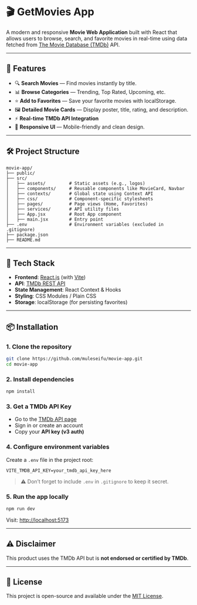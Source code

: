 
# 🎬 GetMovies App

A modern and responsive **Movie Web Application** built with React that allows users to browse, search, and favorite movies in real-time using data fetched from [The Movie Database (TMDb)](https://www.themoviedb.org/) API.

---

## 🚀 Features

- 🔍 **Search Movies** — Find movies instantly by title.
- 📊 **Browse Categories** — Trending, Top Rated, Upcoming, etc.
- ⭐ **Add to Favorites** — Save your favorite movies with localStorage.
- 🖼️ **Detailed Movie Cards** — Display poster, title, rating, and description.
- ⚡ **Real-time TMDb API Integration**
- 🎨 **Responsive UI** — Mobile-friendly and clean design.

---

## 🛠️ Project Structure

```
movie-app/
├── public/
├── src/
│   ├── assets/         # Static assets (e.g., logos)
│   ├── components/     # Reusable components like MovieCard, Navbar
│   ├── contexts/       # Global state using Context API
│   ├── css/            # Component-specific stylesheets
│   ├── pages/          # Page views (Home, Favorites)
│   ├── services/       # API utility files
│   ├── App.jsx         # Root App component
│   ├── main.jsx        # Entry point
├── .env                # Environment variables (excluded in .gitignore)
├── package.json
├── README.md
```

---

## 🔧 Tech Stack

- **Frontend**: [React.js](https://react.dev/) (with [Vite](https://vitejs.dev/))
- **API**: [TMDb REST API](https://developer.themoviedb.org/docs)
- **State Management**: React Context & Hooks
- **Styling**: CSS Modules / Plain CSS
- **Storage**: localStorage (for persisting favorites)

---

## 📦 Installation

### 1. Clone the repository

```bash
git clone https://github.com/muleseifu/movie-app.git
cd movie-app
```

### 2. Install dependencies

```bash
npm install
```

### 3. Get a TMDb API Key

- Go to the [TMDb API page](https://www.themoviedb.org/settings/api)
- Sign in or create an account
- Copy your **API key (v3 auth)**

### 4. Configure environment variables

Create a `.env` file in the project root:

```env
VITE_TMDB_API_KEY=your_tmdb_api_key_here
```

> ⚠️ Don’t forget to include `.env` in `.gitignore` to keep it secret.

### 5. Run the app locally

```bash
npm run dev
```

Visit: [http://localhost:5173](http://localhost:5173)

---

## ⚠️ Disclaimer

This product uses the TMDb API but is **not endorsed or certified by TMDb**.

---

## 📄 License

This project is open-source and available under the [MIT License](https://choosealicense.com/licenses/mit/).